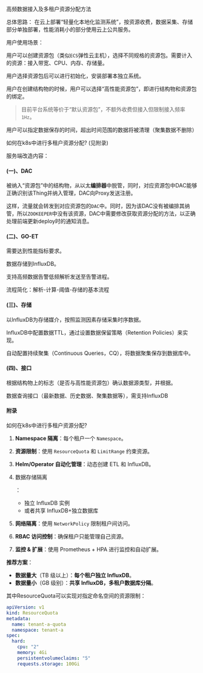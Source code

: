 高频数据接入及多租户资源分配方法



总体思路： 在云上部署“轻量化本地化监测系统”，按资源收费，数据采集、存储部分单独部署，性能消耗小的部分使用云上公共服务。



用户使用场景：

用户可以创建资源包（类似`ECS`弹性云主机），选择不同规格的资源包。需要计入的资源：接入带宽、CPU、内存、存储量。

用户选择资源包后可以进行初始化，安装部署本独立系统。

用户在创建结构物的时候，用户可以选择“高性能资源包”，即进行结构物和资源包的绑定。

> 目前平台系统等价于“默认资源包”，不额外收费但接入但限制接入频率`1Hz`。

用户可以指定数据保存的时间，超出时间范围的数据将被清理（聚集数据不删除）



如何在k8s中进行多租户资源分配? (见附录)



服务端改造内容：



#### (一)、DAC

被纳入“资源包”中的结构物，从以太**编排器**中脱管，同时，对应资源包中DAC能够正确识别该Thing并纳入管理，DAC向Proxy发送注册。

这样，流量就会转发到对应资源包的`DAC`中。同时，因为该DAC没有被编排其纳管，所以`ZOOKEEPER`中没有该资源，DAC中需要修改获取资源分配的方法，以正确处理前端更新deploy时的通知消息。



#### (二)、GO-ET

需要达到性能指标要求。

数据存储到InfluxDB。

支持高频数据告警低频解析发送至告警进程。

流程简化：解析-计算-阈值-存储的基本流程



#### (三)、存储

以InfluxDB为存储媒介，按照监测因素存储采集时序数据。

InfluxDB中配置数据TTL，通过设置数据保留策略（Retention Policies）来实现。

自动配置持续聚集（Continuous Queries，CQ），将数据聚集保存到数据库中。



#### (四)、接口

根据结构物上的标志（是否与高性能资源包）确认数据源类型，并根据。

数据查询接口（最新数据、历史数据、聚集数据等），需支持InfluxDB



#### 附录

如何在k8s中进行多租户资源分配? 

1. **Namespace 隔离**：每个租户一个 `Namespace`。

2. **资源限制**：使用 `ResourceQuota` 和 `LimitRange` 约束资源。

3. **Helm/Operator 自动化管理**：动态创建 ETL 和 InfluxDB。

4. 数据存储隔离

   ：

   - 独立 InfluxDB 实例
   - 或者共享 InfluxDB+独立数据库

5. **网络隔离**：使用 `NetworkPolicy` 限制租户间访问。

6. **RBAC 访问控制**：确保租户只能管理自己资源。

7. **监控 & 扩展**：使用 Prometheus + HPA 进行监控和自动扩展。

**推荐方案**：

- **数据量大**（TB 级以上）：**每个租户独立 InfluxDB**。
- **数据量小**（GB 级别）：**共享 InfluxDB，多租户数据库分隔**。



其中ResourceQuota可以实现对指定命名空间的资源限制：

```yaml
apiVersion: v1
kind: ResourceQuota
metadata:
  name: tenant-a-quota
  namespace: tenant-a
spec:
  hard:
    cpu: "2"
    memory: 4Gi
    persistentvolumeclaims: "5"
    requests.storage: 100Gi
```

